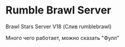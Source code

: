 # Rumble Brawl Server
Brawl Stars Server V18 (Слив rumblebrawl)

Много чего работает, можно сказать "Фулл"
